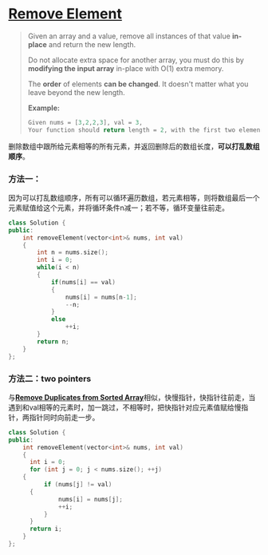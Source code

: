 # [Remove Element][1]
> Given an array and a value, remove all instances of that value **in-place** and return the new length.  
> 
> Do not allocate extra space for another array, you must do this by **modifying the input array** in-place with O(1) extra memory.  
> 
> The **order** of elements **can be changed**. It doesn't matter what you leave beyond the new length.  
> 
> **Example:**  
> ```cpp
> Given nums = [3,2,2,3], val = 3,  
> Your function should return length = 2, with the first two elements of nums being 2.
> ```
删除数组中跟所给元素相等的所有元素，并返回删除后的数组长度，**可以打乱数组顺序**。

### 方法一：
因为可以打乱数组顺序，所有可以循环遍历数组，若元素相等，则将数组最后一个元素赋值给这个元素，并将循环条件n减一；若不等，循环变量往前走。
```cpp
class Solution {
public:
    int removeElement(vector<int>& nums, int val) 
    {
        int n = nums.size();
        int i = 0;
        while(i < n)
        {
            if(nums[i] == val)
            {
                nums[i] = nums[n-1];
                --n;
            }
            else
                ++i;
        }
        return n;
    }
};
```
### 方法二：two pointers
与[**Remove Duplicates from Sorted Array**][2]相似，快慢指针，快指针往前走，当遇到和val相等的元素时，加一跳过，不相等时，把快指针对应元素值赋给慢指针，两指针同时向前走一步。
```cpp
class Solution {
public:
    int removeElement(vector<int>& nums, int val) 
    {
      int i = 0;
      for (int j = 0; j < nums.size(); ++j) 
    {
          if (nums[j] != val) 
      {
              nums[i] = nums[j];
              ++i;
          }
      }
      return i;
    }
};
```
[1]:https://leetcode.com/problems/remove-element/description/
[2]:https://github.com/mytlx/LeetCode/tree/master/024.Remove%20Duplicates%20from%20Sorted%20Array
